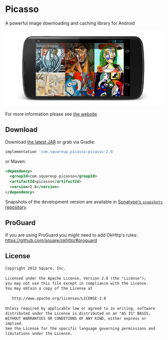 Picasso
=======

A powerful image downloading and caching library for Android

![](website/static/sample.png)

For more information please see [the website][1]



Download
--------

Download [the latest JAR][2] or grab via Gradle:
```groovy
implementation 'com.squareup.picasso:picasso:2.8'
```
or Maven:
```xml
<dependency>
  <groupId>com.squareup.picasso</groupId>
  <artifactId>picasso</artifactId>
  <version>2.8</version>
</dependency>
```

Snapshots of the development version are available in [Sonatype's `snapshots` repository][snap].



ProGuard
--------

If you are using ProGuard you might need to add OkHttp's rules: https://github.com/square/okhttp/#proguard



License
--------

    Copyright 2013 Square, Inc.

    Licensed under the Apache License, Version 2.0 (the "License");
    you may not use this file except in compliance with the License.
    You may obtain a copy of the License at

       http://www.apache.org/licenses/LICENSE-2.0

    Unless required by applicable law or agreed to in writing, software
    distributed under the License is distributed on an "AS IS" BASIS,
    WITHOUT WARRANTIES OR CONDITIONS OF ANY KIND, either express or implied.
    See the License for the specific language governing permissions and
    limitations under the License.


 [1]: http://square.github.io/picasso/
 [2]: https://search.maven.org/remote_content?g=com.squareup.picasso&a=picasso&v=LATEST
 [snap]: https://oss.sonatype.org/content/repositories/snapshots/
